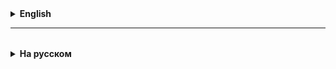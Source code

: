 <details>
  <summary style="cursor: pointer;"><b>English</b></summary>

# JCF: Set and HashSet

Of the interfaces that extend the Collection interface, we looked at the List interface, which implements
ArrayList and LinkedList.

Set translated from English is “set”, a set of some objects in the context of Java.
The peculiarity of this set is that it can store **only unique values**,
elements of this set.

Set is an **interface** with methods for working with sets:
- add to set,
- remove from set,
- check the presence of an element in the set.

The Set interface extends the Collection interface, and defines collections that
**do not contain two identical elements**.

The Set interface is inherited by the HashSet class, which allows you to create a set/collection of unique elements.

If we are talking about the uniqueness of elements in a collection, then we must decide how this uniqueness is determined.
There are only two options:
- 1) two objects are the same if the equals method returns true.
- 2) two objects are the same if the comparison method (compareTo or compare) returns zero.

Based on option one, an implementation of the Set interface called HashSet is built. That's why equals() and hashSet
implemented by a “pair”, jointly.

Based on option two, an implementation of the Set interface called TreeSet is built.

Examples of useful and necessary HashSets:
- email lists
- phone numbers
- accounts in banking systems
- identification numbers
- tax numbers
- ...

So what is a HashSet?
Answer: this is a class that implements the Set, Collection, Iterable interfaces.
There are no indexes in this structure; the element is searched by its hash. The hash is calculated every time.
The hashes are all unique, since the elements are unique!

**ATTENTION!**
There are no indexes for set elements! An element of a set is searched by matching its hash with the hash of the element being sought.
The hash is quickly calculated and stored in computer memory in special hash tables.

**Examples:**
Car brands are a multitude where each element must be unique.
There are about 100 of them now.

Let's give examples of useful Sets from life:
- letter alphabet
- language dictionary
- indexes for postal addresses
- VIN of cars
- product serial number
- bar code
- Internet links
- from the financial sector: client account, SWIFT code, ...
- banknote numbers
- Tax ID
- e-mail within the registrar
- IP address

Question: How does Set behave when you try to add an element to it that is already in it?
Answer: ignores this operation.

**_Syntax for initializing HashSet:_**
`Set<Type> myHashSet = new HashSet<>();`

### How is Hash calculated???
hashCode() method – returns the hash code for a given string (character set).
The hash value of an empty string is zero.
hashCode(string) = s[0]*31^(n-1) + s[1]*31^(n-2) + ... + s[n-1], ^ is exponentiation
s[0] is the 1st element of the string (character), s[1] is the 2nd element, etc.
The prime number 31 was chosen empirically.

### What is Hash for?
Hash is the key (unique identifier) for the hash table that stores
pairs of values:
hash of the 1st element | 1st element of the set
hash of the 2nd element | 2nd element of the set
...

### HashSet (summary)
1. The fundamental impossibility of repeating elements of a set (collection);
2. There is no order; when adding an existing element, it ends up somewhere inside the set;
3. There are no indexes of elements, each element has a Hash, by which it is determined (located);
4. HashSet Methods:
- Add element(s): `add()`, `addAll()`
- Remove element(s): `remove()`, `removeAll()`
- Clear a set (remove all elements): `clear()`
- Check if element(s) exist: `contains()`, `containsAll()`
- Find out the size: `size()`

A set **has no indexes** and cannot be **"sorted"**!

</details>

<hr>

<details style="padding-top: 18px">
  <summary style="cursor: pointer;"><b>На русском</b></summary>

# JCF: Set, HashSet

Из интерфейсов расширяющих интерфейс Collection, мы рассмотрели интерфейс List, на котором реализованы ArrayList и LinkedList.

**Set** в переводе с английского - это "множество", множество каких-то **объектов** в контексте Java.
Особенность множества в том, что оно может хранить **только уникальные значения** -
элементы этого множества.

Set<T> - это **интерфейс** с методами для работы со множеством:
- добавить элемент типа T во множество,
- удалить элемент типа T из множества,
- проверить наличие элемента типа T во множестве.

Интерфейс **Set** расширяет интерфейс **Collection**, и предоставляет методы для работы с наборами, которые **не содержат двух одинаковых элементов**.

Интерфейс **Set** наследуется в классе **HashSet**, который позволяет создать набор/коллекцию уникальных элементов.

Если мы говорим об уникальности элементов в коллекции, то мы должны решить, как эта уникальность определяется.
Есть всего две опции:
- 1) два объекта одинаковые, если метод equals возвращает true.
- 2) два объекта одинаковые, если метод сравнения (compareTo или compare) возвращает ноль.

На опции 1), построена реализация интерфейса Set называемая HashSet. Именно поэтому equals() и hashSet реализуются "парой", совместно.

На опции 2), построена реализация интерфейса Set называемая TreeSet - о ней чуть позже.

Примеры полезных и нужных HashSet:
- списки e-mail
- номера телефонов
- аккаунты в банковских системах
- идентификационные номера
- налоговые номера
- номер паспорта
- автомобильные номера
- IP-адрес
- Bar/Штрих-коды
- серийный номер изделия
- IMEI у SIM - карты
- ...

## HashSet - подробнее

Что такое **HashSet**?
Ответ: это класс, который реализует(implements) интерфейсы Set, Collection, Iterable.  
Индексов в этой структуре нет, элемент ищется по его хешу. Хеш каждый раз вычисляется.
Хеши все уникальные, так как элементы уникальные!

**ВНИМАНИЕ!**
Индексов у элементов сета нет! Элемент множества ищется по совпадению его хеша с хешем искомого элемента.
Хеш быстро вычисляется и хранится в памяти компьютера в специальных хеш-таблицах.
При совпадении хешей (коллизия) образуется связный список и элемент заносится в Set.

**Примеры:**
Бренды автомобилей - это множество, где каждый элемент должен быть уникален.
Их сейчас порядка 100.

Примеры полезных Set из жизни:
- буквенный алфавит
- ~~словарь языка~~
- индексы для почтовых адресов
- VIN автомобилей
- серийный номер изделия
- штрих-код
- ссылки в Интернете
- из финансовой сферы: счет клиента, SWIFT-код, ...
- номера купюр
- Tax ID
- e-mail в пределах регистратора
- IP - адрес

Вопрос: Как ведет себя Set при попытке добавить в него имеющийся уже в нем элемент?
Ответ: игнорирует эту операцию.

**_Синтаксис для инициализации HashSet:_**
`Set<Type> myHashSet = new HashSet<>();`

### Как вычисляется Hash ???
Метод hashCode() – возвращает хэш-код для данной строки (набор символов).
Хэш-значение пустой строки равно нулю.
hashCode(строка) = s[0]*31^(n-1) + s[1]*31^(n-2) + ... + s[n-1], ^ - это возведение в степень
s[0] - это 1-й элемент строки (символ), s[1] - 2-й элемент и т.д.
Простое число 31 подобрано опытным путем.

### Для чего нужен Hash?
Hash - это ключ (уникальный идентификатор) для hash-таблицы, в которой хранятся
пары значений:
hash 1-го элемента | 1-й элемент множества
hash 2-го элемента | 2-й элемент множества
...

### HashSet (summary)
1. Принципиальная невозможность повторений элементов множества (коллекции);
2. Нет "порядка", при добавлении имеющегося элемент попадает куда-то внутрь множества;
3. Нет индексов элементов, у каждого элемента есть Hash, по которому он и определяется (находится);
4. Методы HashSet:
- Добавить элемент(ы): `add()`, `addAll()`
- Удалить элемент(ы): `remove()`, `removeAll()`
- Очистить множество (удалить все элементы): `clear()`
- Проверить, есть ли элемент(ы): `contains()`, `containsAll()`
- Узнать размер: `size()`

В сете (множестве) **не бывает индексов**, его нельзя **"отсортировать"**!

</details>






